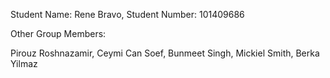 Student Name: Rene Bravo, Student Number: 101409686

Other Group Members:

Pirouz Roshnazamir, Ceymi Can Soef, Bunmeet Singh, Mickiel Smith, Berka Yilmaz

